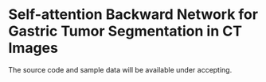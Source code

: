 # Self-attention Backward Network for Gastric Tumor Segmentation in CT Images

The source code and sample data will be available under accepting.
